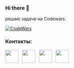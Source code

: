 ### Hi there 👋
решаю задачи на Codewars.

[![CodeWars](https://www.codewars.com/users/MD-shka/badges/large)](https://www.codewars.com/dashboard)
<!--
**MD-shka/MD-shka** is a ✨ _special_ ✨ repository because its `README.md` (this file) appears on your GitHub profile.

Here are some ideas to get you started:

- 🔭 I’m currently working on ...
- 🌱 I’m currently learning ...
- 👯 I’m looking to collaborate on ...
- 🤔 I’m looking for help with ...
- 💬 Ask me about ...
- 📫 How to reach me: ...
- 😄 Pronouns: ...
- ⚡ Fun fact: ...
-->
### Контакты:
[<img height="42" width="42" src="https://cdn.simpleicons.org/telegram">](https://t.me/md_shka)
![]()
![]()
[<img height="42" width="42" src="https://cdn.simpleicons.org/gmail">](mailto:pe.egorov@gmail.com)
![]()
![]()
[<img height="42" width="42" src="https://cdn.simpleicons.org/whatsapp">](https://wa.me/79219662918)
![]()
![]()
[<img height="42" width="42" src="https://cdn.simpleicons.org/linkedin">](https://www.linkedin.com/in/mikhail-egorov-5ab45b255)
